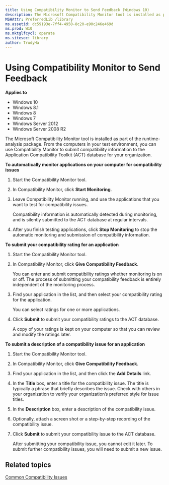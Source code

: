 ```yaml
---
title: Using Compatibility Monitor to Send Feedback (Windows 10)
description: The Microsoft Compatibility Monitor tool is installed as part of the runtime analysis package.
MSHAttr: PreferredLib /library
ms.assetid: dc59193e-7ff4-4950-8c20-e90c246e469d
ms.prod: W10
ms.mktglfcycl: operate
ms.sitesec: library
author: TrudyHa
---
```


# Using Compatibility Monitor to Send Feedback


**Applies to**

-   Windows 10
-   Windows 8.1
-   Windows 8
-   Windows 7
-   Windows Server 2012
-   Windows Server 2008 R2

The Microsoft Compatibility Monitor tool is installed as part of the runtime-analysis package. From the computers in your test environment, you can use Compatibility Monitor to submit compatibility information to the Application Compatibility Toolkit (ACT) database for your organization.

**To automatically monitor applications on your computer for compatibility issues**

1.  Start the Compatibility Monitor tool.

2.  In Compatibility Monitor, click **Start Monitoring**.

3.  Leave Compatibility Monitor running, and use the applications that you want to test for compatibility issues.

    Compatibility information is automatically detected during monitoring, and is silently submitted to the ACT database at regular intervals.

4.  After you finish testing applications, click **Stop Monitoring** to stop the automatic monitoring and submission of compatibility information.

**To submit your compatibility rating for an application**

1.  Start the Compatibility Monitor tool.

2.  In Compatibility Monitor, click **Give Compatibility Feedback**.

    You can enter and submit compatibility ratings whether monitoring is on or off. The process of submitting your compatibility feedback is entirely independent of the monitoring process.

3.  Find your application in the list, and then select your compatibility rating for the application.

    You can select ratings for one or more applications.

4.  Click **Submit** to submit your compatibility ratings to the ACT database.

    A copy of your ratings is kept on your computer so that you can review and modify the ratings later.

**To submit a description of a compatibility issue for an application**

1.  Start the Compatibility Monitor tool.

2.  In Compatibility Monitor, click **Give Compatibility Feedback**.

3.  Find your application in the list, and then click the **Add Details** link.

4.  In the **Title** box, enter a title for the compatibility issue. The title is typically a phrase that briefly describes the issue. Check with others in your organization to verify your organization’s preferred style for issue titles.

5.  In the **Description** box, enter a description of the compatibility issue.

6.  Optionally, attach a screen shot or a step-by-step recording of the compatibility issue.

7.  Click **Submit** to submit your compatibility issue to the ACT database.

    After submitting your compatibility issue, you cannot edit it later. To submit further compatibility issues, you will need to submit a new issue.

## Related topics


[Common Compatibility Issues](common-compatibility-issues.md)

 

 





